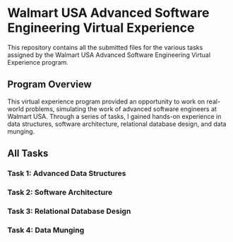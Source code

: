 # Walmart USA Advanced Software Engineering Virtual Experience

This repository contains all the submitted files for the various tasks assigned by the Walmart USA Advanced Software Engineering Virtual Experience program.

## Program Overview

This virtual experience program provided an opportunity to work on real-world problems, simulating the work of advanced software engineers at Walmart USA. Through a series of tasks, I gained hands-on experience in data structures, software architecture, relational database design, and data munging.

## All Tasks 

### Task 1: Advanced Data Structures
### Task 2: Software Architecture
### Task 3: Relational Database Design
### Task 4: Data Munging
